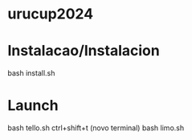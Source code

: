 # urucup2024

# Instalacao/Instalacion
bash install.sh


# Launch
bash tello.sh
ctrl+shift+t (novo terminal)
bash limo.sh
